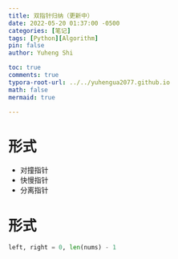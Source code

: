 ```yaml
---
title: 双指针归纳（更新中）
date: 2022-05-20 01:37:00 -0500
categories: [笔记]
tags: [Python][Algorithm]
pin: false
author: Yuheng Shi

toc: true
comments: true
typora-root-url: ../../yuhengua2077.github.io
math: false
mermaid: true

---
```


# 形式

* 对撞指针
* 快慢指针
* 分离指针

# 形式

```python
left, right = 0, len(nums) - 1
```